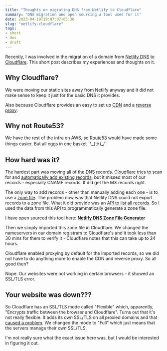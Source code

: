 ```yaml
---
title: "Thoughts on migrating DNS from Netlify to Cloudflare"
summary: "DNS migration and open sourcing a tool used for it"
date: 2023-04-19T19:07:07+05:30
slug: "netlify-cloudflare"
tags:
- short
- dns
- draft
---
```



Recently, I was involved in the migration of a domain from [Netlify DNS](https://docs.netlify.com/domains-https/netlify-dns/) to [Cloudflare](https://www.cloudflare.com/dns/).
This short post describes my experiences and thoughts on it.

## Why Cloudflare?

<!-- Because it provides an easy to set up CDN and a reverse proxy. Netlify's DNS was very basic in comparison. -->
We were moving our static sites away from Netlify anyway and it did not make sense to keep it just for the basic DNS it provides.

Also because Cloudflare provides an easy to set up [CDN](https://www.cloudflare.com/cdn/) and a [reverse proxy](https://developers.cloudflare.com/dns/manage-dns-records/reference/proxied-dns-records/#proxied-records).

<!-- ## Why were you using Netlify for DNS anyway? -->

<!-- No idea. -->

## Why not Route53?

We have the rest of the infra on AWS, so [Route53](https://aws.amazon.com/route53/) would have made some things easier. But all eggs in one basket ¯\\\_(ツ)\_/¯

## How hard was it?

The hardest part was moving all of the DNS records. Cloudflare tries to scan for and [automatically add existing records](https://developers.cloudflare.com/dns/zone-setups/full-setup/setup/#review-dns-records), but it missed most of our records - especially CNAME records. It did get the MX records right.

The only way to add records - other than manually adding each one - is to use a [zone file](https://en.wikipedia.org/wiki/Zone_file). The problem now was that Netlify DNS could not export records to a zone file. What it did provide was an [API to list all records](https://open-api.netlify.com/#tag/dnsZone/operation/getDnsRecords). So I used the data from this API to programmatically generate a zone file.

I have open sourced this tool here: [**Netlify DNS Zone File Generator**](https://github.com/Samyak2/netlify-dns-zone-file)

Then we simply imported this zone file in Cloudflare. We changed the nameservers in our domain registrars to Cloudflare's and it took less than 30 mins for them to verify it - Cloudflare notes that this can take up to 24 hours.

Cloudflare enabled proxying by default for the imported records, so we did not have to do anything more to enable the CDN and reverse proxy. So all good then?

Nope. Our websites were not working in certain browsers - it showed an SSL/TLS error.

## Your website was down???

So Cloudflare has an SSL/TLS mode called "Flexible" which, apparently, "Encrypts traffic between the browser and Cloudflare". Turns out that it's not really flexible. It adds its own SSL/TLS on all proxied domains and that [caused a problem](https://community.cloudflare.com/t/cloudflare-all-time-classic-how-to-fix-error-code-ssl-error-no-cypher-overlap/314844). We changed the mode to "Full" which just means that the servers manage their own SSL/TLS.

I'm not really sure what the exact issue here was, but I would be interested in figuring it out.

